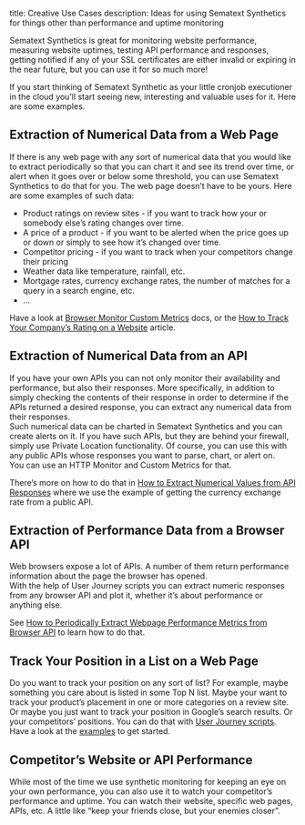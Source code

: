 title: Creative Use Cases
description: Ideas for using Sematext Synthetics for things other than performance and uptime monitoring

Sematext Synthetics is great for monitoring website performance, measuring website uptimes, testing API performance and responses, getting notified if any of your SSL certificates are either invalid or expiring in the near future, but you can use it for so much more!

If you start thinking of Sematext Synthetic as your little cronjob executioner in the cloud you’ll start seeing new, interesting and valuable uses for it.  Here are some examples.

## Extraction of Numerical Data from a Web Page

If there is any web page with any sort of numerical data that you would like to extract periodically so that you can chart it and see its trend over time, 
or alert when it goes over or below some threshold, you can use Sematext Synthetics to do that for you.  The web page doesn’t have to be yours. Here are some examples of such data:

* Product ratings on review sites - if you want to track how your or somebody else’s rating changes over time.
* A price of a product - if you want to be alerted when the price goes up or down or simply to see how it’s changed over time.
* Competitor pricing - if you want to track when your competitors change their pricing
* Weather data like temperature, rainfall, etc.
* Mortgage rates, currency exchange rates, the number of matches for a query in a search engine, etc.
* ...

Have a look at [Browser Monitor Custom Metrics](https://sematext.com/docs/synthetics/metrics/#browser-monitors) docs, or the 
[How to Track Your Company’s Rating on a Website](https://sematext.com/blog/how-to-track-your-companys-rating-on-a-website/) article.

## Extraction of Numerical Data from an API

If you have your own APIs you can not only monitor their availability and performance, but also their responses.  More specifically, in addition to simply 
checking the contents of their response in order to determine if the APIs returned a desired response, you can extract any numerical data from their responses.  
Such numerical data can be charted in Sematext Synthetics and you can create alerts on it.  If you have such APIs, but they are behind your firewall, simply 
use Private Location functionality.  Of course, you can use this with any public APIs whose responses you want to parse, chart, or alert on.  
You can use an HTTP Monitor and Custom Metrics for that.

There’s more on how to do that in [How to Extract Numerical Values from API Responses](https://sematext.com/blog/how-to-extract-numerical-values-from-api-responses/)
where we use the example of getting the currency exchange rate from a public API.


## Extraction of Performance Data from a Browser API

Web browsers expose a lot of APIs. A number of them return performance information about the page the browser has opened.  
With the help of User Journey scripts you can extract numeric responses from any browser API and plot it, whether it’s about performance or anything else.

See [How to Periodically Extract Webpage Performance Metrics from Browser API](https://sematext.com/blog/how-to-periodically-extract-webpage-performance-metrics-from-browser-api/) to learn how to do that.

## Track Your Position in a List on a Web Page

Do you want to track your position on any sort of list?  For example, maybe something you care about is listed in some Top N list. Maybe your want to track your product’s placement in one or more categories on a review site.  Or maybe you just want to track your position in Google’s search results.  Or your competitors’ positions.  You can do that with [User Journey scripts](./user-journey-scripts/overview.md). Have a look at the [examples](./user-journey-scripts/examples.md) to get started.

## Competitor’s Website or API Performance

While most of the time we use synthetic monitoring for keeping an eye on your own performance, you can also use it to watch your competitor’s performance and uptime.
You can watch their website, specific web pages, APIs, etc.  A little like “keep your friends close, but your enemies closer”.
